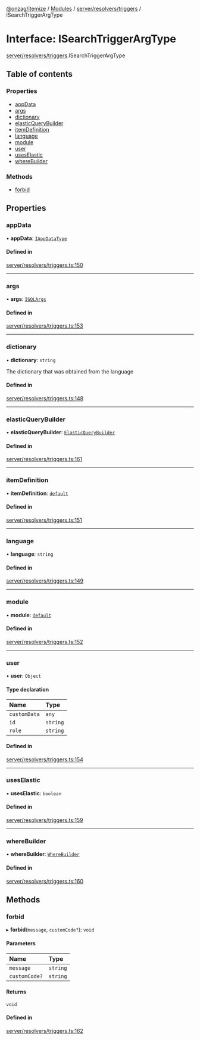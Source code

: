 [@onzag/itemize](../README.md) / [Modules](../modules.md) / [server/resolvers/triggers](../modules/server_resolvers_triggers.md) / ISearchTriggerArgType

# Interface: ISearchTriggerArgType

[server/resolvers/triggers](../modules/server_resolvers_triggers.md).ISearchTriggerArgType

## Table of contents

### Properties

- [appData](server_resolvers_triggers.ISearchTriggerArgType.md#appdata)
- [args](server_resolvers_triggers.ISearchTriggerArgType.md#args)
- [dictionary](server_resolvers_triggers.ISearchTriggerArgType.md#dictionary)
- [elasticQueryBuilder](server_resolvers_triggers.ISearchTriggerArgType.md#elasticquerybuilder)
- [itemDefinition](server_resolvers_triggers.ISearchTriggerArgType.md#itemdefinition)
- [language](server_resolvers_triggers.ISearchTriggerArgType.md#language)
- [module](server_resolvers_triggers.ISearchTriggerArgType.md#module)
- [user](server_resolvers_triggers.ISearchTriggerArgType.md#user)
- [usesElastic](server_resolvers_triggers.ISearchTriggerArgType.md#useselastic)
- [whereBuilder](server_resolvers_triggers.ISearchTriggerArgType.md#wherebuilder)

### Methods

- [forbid](server_resolvers_triggers.ISearchTriggerArgType.md#forbid)

## Properties

### appData

• **appData**: [`IAppDataType`](server.IAppDataType.md)

#### Defined in

[server/resolvers/triggers.ts:150](https://github.com/onzag/itemize/blob/f2db74a5/server/resolvers/triggers.ts#L150)

___

### args

• **args**: [`IGQLArgs`](gql_querier.IGQLArgs.md)

#### Defined in

[server/resolvers/triggers.ts:153](https://github.com/onzag/itemize/blob/f2db74a5/server/resolvers/triggers.ts#L153)

___

### dictionary

• **dictionary**: `string`

The dictionary that was obtained from the language

#### Defined in

[server/resolvers/triggers.ts:148](https://github.com/onzag/itemize/blob/f2db74a5/server/resolvers/triggers.ts#L148)

___

### elasticQueryBuilder

• **elasticQueryBuilder**: [`ElasticQueryBuilder`](../classes/server_elastic.ElasticQueryBuilder.md)

#### Defined in

[server/resolvers/triggers.ts:161](https://github.com/onzag/itemize/blob/f2db74a5/server/resolvers/triggers.ts#L161)

___

### itemDefinition

• **itemDefinition**: [`default`](../classes/base_Root_Module_ItemDefinition.default.md)

#### Defined in

[server/resolvers/triggers.ts:151](https://github.com/onzag/itemize/blob/f2db74a5/server/resolvers/triggers.ts#L151)

___

### language

• **language**: `string`

#### Defined in

[server/resolvers/triggers.ts:149](https://github.com/onzag/itemize/blob/f2db74a5/server/resolvers/triggers.ts#L149)

___

### module

• **module**: [`default`](../classes/base_Root_Module.default.md)

#### Defined in

[server/resolvers/triggers.ts:152](https://github.com/onzag/itemize/blob/f2db74a5/server/resolvers/triggers.ts#L152)

___

### user

• **user**: `Object`

#### Type declaration

| Name | Type |
| :------ | :------ |
| `customData` | `any` |
| `id` | `string` |
| `role` | `string` |

#### Defined in

[server/resolvers/triggers.ts:154](https://github.com/onzag/itemize/blob/f2db74a5/server/resolvers/triggers.ts#L154)

___

### usesElastic

• **usesElastic**: `boolean`

#### Defined in

[server/resolvers/triggers.ts:159](https://github.com/onzag/itemize/blob/f2db74a5/server/resolvers/triggers.ts#L159)

___

### whereBuilder

• **whereBuilder**: [`WhereBuilder`](../classes/database_WhereBuilder.WhereBuilder.md)

#### Defined in

[server/resolvers/triggers.ts:160](https://github.com/onzag/itemize/blob/f2db74a5/server/resolvers/triggers.ts#L160)

## Methods

### forbid

▸ **forbid**(`message`, `customCode?`): `void`

#### Parameters

| Name | Type |
| :------ | :------ |
| `message` | `string` |
| `customCode?` | `string` |

#### Returns

`void`

#### Defined in

[server/resolvers/triggers.ts:162](https://github.com/onzag/itemize/blob/f2db74a5/server/resolvers/triggers.ts#L162)
